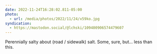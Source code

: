 ```yaml
---
date: 2022-11-24T16:28:02.811-05:00
photo:
  - url: /media/photos/2022/11/24/x59ko.jpg
syndication:
  - https://mastodon.social/@lchski/109400906574479607
---
```

Perennially salty about (road / sidewalk) salt. Some, sure, but… less than this.
